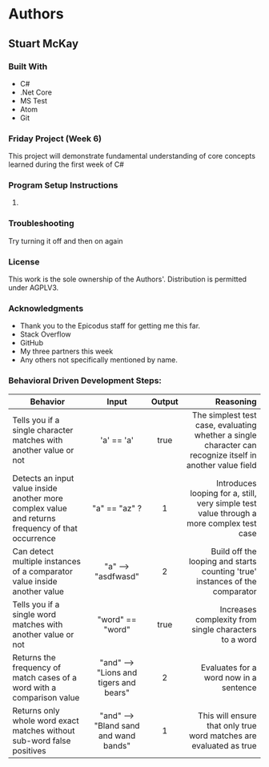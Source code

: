 # Authors
## **Stuart McKay**

### Built With
* C#
* .Net Core
* MS Test
* Atom
* Git

### Friday Project (Week 6)
This project will demonstrate fundamental understanding of core concepts learned during the first week of C#

### Program Setup Instructions
1.


### Troubleshooting
Try turning it off and then on again

### License
This work is the sole ownership of the Authors'. Distribution is permitted under AGPLV3.

### Acknowledgments
* Thank you to the Epicodus staff for getting me this far.
* Stack Overflow
* GitHub
* My three partners this week
* Any others not specifically mentioned by name.

### Behavioral Driven Development Steps:
| Behavior | Input | Output | Reasoning |
| ------------- |:-------------:| :-------------:| -------: |  
| Tells you if a single character matches with another value or not | 'a' == 'a' | true | The simplest test case, evaluating whether a single character can recognize itself in another value field |
| Detects an input value inside another more complex value and returns frequency of that occurrence | "a" == "az" ? | 1 | Introduces looping for a, still, very simple test value through a more complex test case |
| Can detect multiple instances of a comparator value inside another value | "a" --> "asdfwasd" | 2 | Build off the looping and starts counting 'true' instances of the comparator |
| Tells you if a single word matches with another value or not | "word" == "word" | true | Increases complexity from single characters to a word |
| Returns the frequency of match cases of a word with a comparison value | "and" --> "Lions and tigers and bears" | 2 | Evaluates for a word now in a sentence |
| Returns only whole word exact matches without sub-word false positives | "and" --> "Bland sand and wand bands" | 1 | This will ensure that only true word matches are evaluated as true |
